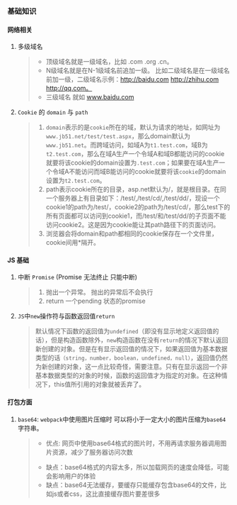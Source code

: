 ### 基础知识

#### 网络相关
1. 多级域名
    > + 顶级域名就是一级域名，比如 .com .org .cn。
    > + N级域名就是在N-1级域名前追加一级。 比如二级域名是在一级域名前加一级，二级域名示例：http://baidu.com http://zhihu.com http://qq.com。
    > + 三级域名 就如 www.baidu.com 

2. `Cookie` 的 `domain` 与 `path`
    > 1. `domain`表示的是`cookie`所在的域，默认为请求的地址，如网址为`www.jb51.net/test/test.aspx`，那么domain默认为`www.jb51.net`。而跨域访问，如域A为`t1.test.com`，域B为`t2.test.com`，那么在域A生产一个令域A和域B都能访问的cookie就要将该cookie的domain设置为`.test.com`；如果要在域A生产一个令域A不能访问而域B能访问的cookie就要将该`cookie`的domain设置为`t2.test.com`。
    > 2. path表示cookie所在的目录，asp.net默认为/，就是根目录。在同一个服务器上有目录如下：/test/,/test/cd/,/test/dd/，现设一个cookie1的path为/test/，cookie2的path为/test/cd/，那么test下的所有页面都可以访问到cookie1，而/test/和/test/dd/的子页面不能访问cookie2。这是因为cookie能让其path路径下的页面访问。
    > 3. 浏览器会将domain和path都相同的cookie保存在一个文件里，cookie间用*隔开。

#### JS 基础

1. 中断 `Promise` (Promise 无法终止 只能中断)
    > 1. 抛出一个异常。 抛出的异常后不会执行
    > 2. return 一个pending 状态的promise

2. `JS`中`new`操作符与函数返回值`return`
    > 默认情况下函数的返回值为`undefined`（即没有显示地定义返回值的话），但是构造函数除外，`new`构造函数在没有`return`的情况下默认返回新创建的对象。但是在有显示返回值的情况下，如果返回值为基本数据类型的话`（string，number，boolean，undefined，null）`，返回值仍然为新创建的对象，这一点比较奇怪，需要注意。只有在显示返回一个非基本数据类型的对象的时候，函数的返回值才为指定的对象。在这种情况下，this值所引用的对象就被丢弃了。

#### 打包方面

1. `base64`: `webpack`中使用图片压缩时 可以将小于一定大小的图片压缩为`base64`字符串。
    > + 优点: 网页中使用base64格式的图片时，不用再请求服务器调用图片资源，减少了服务器访问次数
    > - 缺点：base64格式的内容太多，所以加载网页的速度会降低，可能会影响用户的体验
    > - 缺点：base64无法缓存，要缓存只能缓存包含base64的文件，比如js或者css，这比直接缓存图片要差很多